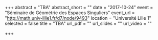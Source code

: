 +++
abstract = "TBA"
abstract_short = ""
date = "2017-10-24"
event = "Séminaire de Géométrie des Espaces Singuliers"
event_url = "http://math.univ-lille1.fr/d7/node/9493"
location = "Université Lille 1"
selected = false
title = "TBA"
url_pdf = ""
url_slides = ""
url_video = ""

+++
